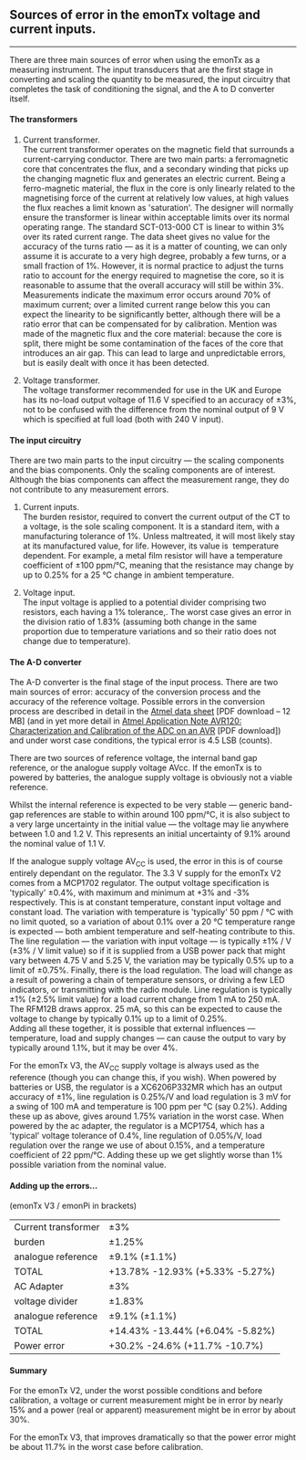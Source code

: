 ## Sources of error in the emonTx voltage and current inputs.

***

There are three main sources of error when using the emonTx as a measuring instrument. The input transducers that are the first stage in converting and scaling the quantity to be measured, the input circuitry that completes the task of conditioning the signal, and the A to D converter itself.

#### The transformers

1.  Current transformer.  
    The current transformer operates on the magnetic field that surrounds a current-carrying conductor. There are two main parts: a ferromagnetic core that concentrates the flux, and a secondary winding that picks up the changing magnetic flux and generates an electric current. Being a ferro-magnetic material, the flux in the core is only linearly related to the magnetising force of the current at relatively low values, at high values the flux reaches a limit known as 'saturation'. The designer will normally ensure the transformer is linear within acceptable limits over its normal operating range. The standard SCT-013-000 CT is linear to within 3% over its rated current range. The data sheet gives no value for the accuracy of the turns ratio — as it is a matter of counting, we can only assume it is accurate to a very high degree, probably a few turns, or a small fraction of 1%. However, it is normal practice to adjust the turns ratio to account for the energy required to magnetise the core, so it is reasonable to assume that the overall accuracy will still be within 3%. Measurements indicate the maximum error occurs around 70% of maximum current; over a limited current range below this you can expect the linearity to be significantly better, although there will be a ratio error that can be compensated for by calibration. Mention was made of the magnetic flux and the core material: because the core is split, there might be some contamination of the faces of the core that introduces an air gap. This can lead to large and unpredictable errors, but is easily dealt with once it has been detected.
    
2.  Voltage transformer.  
    The voltage transformer recommended for use in the UK and Europe has its no-load output voltage of 11.6 V specified to an accuracy of ±3%, not to be confused with the difference from the nominal output of 9 V which is specified at full load (both with 240 V input).

#### The input circuitry

There are two main parts to the input circuitry — the scaling components and the bias components. Only the scaling components are of interest. Although the bias components can affect the measurement range, they do not contribute to any measurement errors.

1.  Current inputs.  
    The burden resistor, required to convert the current output of the CT to a voltage, is the sole scaling component. It is a standard item, with a manufacturing tolerance of 1%. Unless maltreated, it will most likely stay at its manufactured value, for life. However, its value is  temperature dependent. For example, a metal film resistor will have a temperature coefficient of ±100 ppm/°C, meaning that the resistance may change by up to 0.25% for a 25 °C change in ambient temperature.

2.  Voltage input.  
    The input voltage is applied to a potential divider comprising two resistors, each having a 1% tolerance,. The worst case gives an error in the division ratio of 1.83% (assuming both change in the same proportion due to temperature variations and so their ratio does not change due to temperature).

#### The A-D converter

The A-D converter is the final stage of the input process. There are two main sources of error: accuracy of the conversion process and the accuracy of the reference voltage. Possible errors in the conversion process are described in detail in the [Atmel data sheet](https://www.atmel.com/Images/doc8161.pdf) [PDF download – 12 MB] (and in yet more detail in [Atmel Application Note AVR120: Characterization and Calibration of the ADC on an AVR](https://www.atmel.com/images/doc2559.pdf) [PDF download]) and under worst case conditions, the typical error is 4.5 LSB (counts).

There are two sources of reference voltage, the internal band gap reference, or the analogue supply voltage AVcc. If the emonTx is to powered by batteries, the analogue supply voltage is obviously not a viable reference.

Whilst the internal reference is expected to be very stable — generic band-gap references are stable to within around 100 ppm/°C, it is also subject to a very large uncertainty in the initial value — the voltage may lie anywhere between 1.0 and 1.2 V. This represents an initial uncertainty of 9.1% around the nominal value of 1.1 V.

If the analogue supply voltage AV<sub>CC</sub> is used, the error in this is of course entirely dependant on the regulator. The 3.3 V supply for the emonTx V2 comes from a MCP1702 regulator. The output voltage specification is 'typically' ±0.4%, with maximum and minimum at +3% and -3% respectively. This is at constant temperature, constant input voltage and constant load. The variation with temperature is 'typically' 50 ppm / °C with no limit quoted, so a variation of about 0.1% over a 20 °C temperature range is expected — both ambient temperature and self-heating contribute to this. The line regulation — the variation with input voltage — is typically ±1% / V (±3% / V limit value) so if it is supplied from a USB power pack that might vary between 4.75 V and 5.25 V, the variation may be typically 0.5% up to a limit of ±0.75%. Finally, there is the load regulation. The load will change as a result of powering a chain of temperature sensors, or driving a few LED indicators, or transmitting with the radio module. Line regulation is typically ±1% (±2.5% limit value) for a load current change from 1 mA to 250 mA. The RFM12B draws approx. 25 mA, so this can be expected to cause the voltage to change by typically 0.1% up to a limit of 0.25%.  
Adding all these together, it is possible that external influences — temperature, load and supply changes — can cause the output to vary by typically around 1.1%, but it may be over 4%.

For the emonTx V3, the AV<sub>CC</sub> supply voltage is always used as the reference (though you can change this, if you wish). When powered by batteries or USB, the regulator is a XC6206P332MR which has an output accuracy of ±1%, line regulation is 0.25%/V and load regulation is 3 mV for a swing of 100 mA and temperature is 100 ppm per °C (say 0.2%). Adding these up as above, gives around 1.75% variation in the worst case. When powered by the ac adapter, the regulator is a MCP1754, which has a 'typical' voltage tolerance of 0.4%, line regulation of 0.05%/V, load regulation over the range we use of about 0.15%, and a temperature coefficient of 22 ppm/°C. Adding these up we get slightly worse than 1% possible variation from the nominal value.

#### Adding up the errors…  
<span style="font-weight:normal">(emonTx V3 / emonPi in brackets)</span>

<table>

<tbody>

<tr>

<td>Current transformer</td>

<td>±3%</td>

</tr>

<tr>

<td>burden</td>

<td>±1.25%</td>

</tr>

<tr>

<td>analogue reference</td>

<td>±9.1% (±1.1%)</td>

</tr>

<tr>

<td>TOTAL</td>

<td>+13.78% -12.93% (+5.33% -5.27%)</td>

</tr>

<tr>

<td>AC Adapter</td>

<td>±3%</td>

</tr>

<tr>

<td>voltage divider</td>

<td>±1.83%</td>

</tr>

<tr>

<td>analogue reference</td>

<td>±9.1% (±1.1%)</td>

</tr>

<tr>

<td>TOTAL</td>

<td>+14.43% -13.44% (+6.04% -5.82%)</td>

</tr>

<tr>

<td>Power error</td>

<td>+30.2% -24.6% (+11.7% -10.7%)</td>

</tr>

</tbody>

</table>

#### Summary

For the emonTx V2, under the worst possible conditions and before calibration, a voltage or current measurement might be in error by nearly 15% and a power (real or apparent) measurement might be in error by about 30%.

For the emonTx V3, that improves dramatically so that the power error might be about 11.7% in the worst case before calibration.
